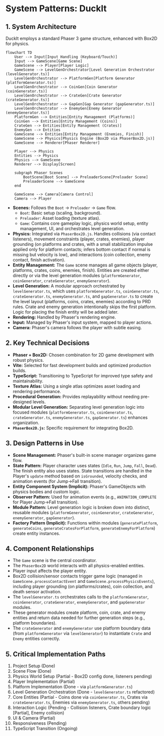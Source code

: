 # System Patterns: DuckIt

## 1. System Architecture

DuckIt employs a standard Phaser 3 game structure, enhanced with Box2D for physics.

```mermaid
flowchart TD
    User --> Input[Input Handling (Keyboard/Touch)]
    Input --> GameScene[Game Scene]
    GameScene --> Player[Player Logic]
    GameScene --> LevelGenOrchestrator[Level Generation Orchestrator (levelGenerator.ts)]
    LevelGenOrchestrator --> PlatformGen[Platform Generator (platformGenerator.ts)]
    LevelGenOrchestrator --> CoinGen[Coin Generator (coinGenerator.ts)]
    LevelGenOrchestrator --> CrateGen[Crate Generator (crateGenerator.ts)]
    LevelGenOrchestrator --> GapGen[Gap Generator (gapGenerator.ts)]
    LevelGenOrchestrator --> EnemyGen[Enemy Generator (enemyGenerator.ts)]
    PlatformGen --> Entities[Entity Management (Platforms)]
    CoinGen --> Entities[Entity Management (Coins)]
    CrateGen --> Entities[Entity Management (Crates)]
    EnemyGen --> Entities
    GameScene --> Entities[Entity Management (Enemies, Finish)]
    GameScene --> Physics[Physics Engine (Box2D via PhaserBox2D.js)]
    GameScene --> Renderer[Phaser Renderer]

    Player --> Physics
    Entities --> Physics
    Physics --> GameScene
    Renderer --> Display[Screen]

    subgraph Phaser Scenes
        BootScene[Boot Scene] --> PreloaderScene[Preloader Scene]
        PreloaderScene --> GameScene
    end

    GameScene --> Camera[Camera Control]
    Camera --> Player
```

- **Scenes:** Follows the `Boot` -> `Preloader` -> `Game` flow.
  - `Boot`: Basic setup (scaling, background).
  - `Preloader`: Asset loading (texture atlas).
  - `Game`: Contains core gameplay logic, physics world setup, entity management, UI, and orchestrates level generation.
- **Physics:** Integrated via `PhaserBox2D.js`. Handles collisions (via contact listeners), movement constraints (player, crates, enemies), player grounding (on platforms and crates, with a small stabilization impulse applied only for platform contacts; infers bottom contact if normal is missing but velocity is low), and interactions (coin collection, enemy contact, finish activation).
- **Entity Management:** The `Game` scene manages all game objects (player, platforms, crates, coins, enemies, finish). Entities are created either directly or via the level generation modules (`platformGenerator`, `coinGenerator`, `crateGenerator`, `enemyGenerator`).
- **Level Generation:** A modular approach orchestrated by `levelGenerator.ts`, which uses `platformGenerator.ts`, `coinGenerator.ts`, `crateGenerator.ts`, `enemyGenerator.ts`, and `gapGenerator.ts` to create the level layout (platforms, coins, crates, enemies) according to PRD rules. Crate and enemy generation intentionally skips the first platform. Logic for placing the finish entity will be added later.
- **Rendering:** Handled by Phaser's rendering engine.
- **Input:** Managed by Phaser's input system, mapped to player actions.
- **Camera:** Phaser's camera follows the player with subtle easing.

## 2. Key Technical Decisions

- **Phaser + Box2D:** Chosen combination for 2D game development with robust physics.
- **Vite:** Selected for fast development builds and optimized production builds.
- **TypeScript:** Transitioning to TypeScript for improved type safety and maintainability.
- **Texture Atlas:** Using a single atlas optimizes asset loading and rendering performance.
- **Procedural Generation:** Provides replayability without needing pre-designed levels.
- **Modular Level Generation:** Separating level generation logic into focused modules (`platformGenerator.ts`, `coinGenerator.ts`, `crateGenerator.ts`, `enemyGenerator.ts`, `gapGenerator.ts`) enhances organization.
- **`PhaserBox2D.js`:** Specific requirement for integrating Box2D.

## 3. Design Patterns in Use

- **Scene Management:** Phaser's built-in scene manager organizes game flow.
- **State Pattern:** Player character uses states (`Idle`, `Run`, `Jump`, `Fall`, `Dead`). The finish entity also uses states. State transitions are handled in the Player's `update` method based on `isGrounded`, velocity checks, and animation events (for Jump->Fall transition).
- **Entity Component System (Implicit):** Phaser's GameObjects with physics bodies and custom logic.
- **Observer Pattern:** Used for animation events (e.g., `ANIMATION_COMPLETE` for Player Jump->Fall transition).
- **Module Pattern:** Level generation logic is broken down into distinct, reusable modules (`platformGenerator`, `coinGenerator`, `crateGenerator`, `enemyGenerator`, `gapGenerator`).
- **Factory Pattern (Implicit):** Functions within modules (`generatePlatform`, `generateCoins`, `generateCratesForPlatform`, `generateEnemyForPlatform`) create entity instances.

## 4. Component Relationships

- The `Game` scene is the central coordinator.
- The `PhaserBox2D` world interacts with all physics-enabled entities.
- Player input affects the player entity.
- Box2D collision/sensor contacts trigger game logic (managed in `GameScene.processContactEvent` and `GameScene.processPhysicsEvents`), including player grounding (on platforms/crates), coin collection, and death sensor activation.
- The `levelGenerator.ts` orchestrates calls to the `platformGenerator`, `coinGenerator`, `crateGenerator`, `enemyGenerator`, and `gapGenerator` modules.
- These generator modules create platform, coin, crate, and enemy entities and return data needed for further generation steps (e.g., platform boundaries).
- The `crateGenerator` and `enemyGenerator` use platform boundary data (from `platformGenerator` via `levelGenerator`) to instantiate `Crate` and `Enemy` entities correctly.

## 5. Critical Implementation Paths

1.  Project Setup (Done)
2.  Scene Flow (Done)
3.  Physics World Setup (Partial - Box2D config done, listeners pending)
4.  Player Implementation (Partial)
5.  Platform Implementation (Done - via `platformGenerator.ts`)
6.  Level Generation Orchestration (Done - `levelGenerator.ts` refactored)
7.  Core Entities (Partial - Coins done via `coinGenerator.ts`, Crates via `crateGenerator.ts`, Enemies via `enemyGenerator.ts`, others pending)
8.  Interaction Logic (Pending - Collision listeners, Crate boundary logic [Partial], Enemy collision)
9.  UI & Camera (Partial)
10. Responsiveness (Pending)
11. TypeScript Transition (Ongoing)
